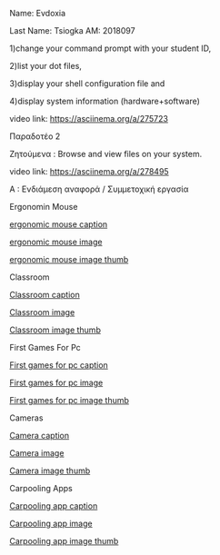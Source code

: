 Name: Evdoxia

Last Name: Tsiogka
AM: 2018097

1)change your command prompt with your student ID, 


2)list your dot files, 


3)display your shell configuration file and 


4)display system information (hardware+software)


video link: https://asciinema.org/a/275723





Παραδοτέο 2

Ζητούμενα : Browse and view files on your system. 


video link: https://asciinema.org/a/278495






Α : Ενδιάμεση αναφορά / Συμμετοχική εργασία 



Ergonomin Mouse 


[ergonomic mouse caption](https://github.com/rmfe/gr/blob/gh-pages/_gallery/ErgonomicMouse.md)

[ergonomic mouse image]()

[ergonomic mouse image thumb]()



Classroom


[Classroom caption](https://github.com/rmfe/gr/blob/gh-pages/_gallery/classroom.md)

[Classroom image]()

[Classroom image thumb]()



First Games For Pc 


[First games for pc caption](https://github.com/rmfe/gr/blob/gh-pages/_gallery/firstgamesforpc.md)

[First games for pc image]()

[First games for pc image thumb]()



Cameras 


[Camera caption](https://github.com/rmfe/gr/blob/gh-pages/_gallery/camera.md)

[Camera image]()

[Camera image thumb]()



Carpooling Apps

[Carpooling app caption](https://github.com/rmfe/gr/blob/gh-pages/_gallery/carpoolingapps.md)

[Carpooling app image]()

[Carpooling app image thumb]()


